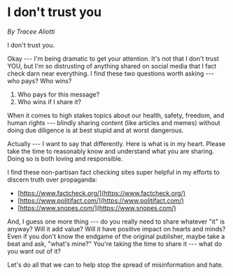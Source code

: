 # I don't trust you

_By Tracee Aliotti_

I don't trust you.

Okay --- I'm being dramatic to get your attention. It's not that I don't trust YOU, but I'm so distrusting of anything shared on social media that I fact check darn near everything. I find these two questions worth asking --- who pays? Who wins?

1. Who pays for this message?
2. Who wins if I share it?

When it comes to high stakes topics about our health, safety, freedom, and human rights --- blindly sharing content (like articles and memes) without doing due diligence is at best stupid and at worst dangerous.

Actually --- I want to say that differently. Here is what is in my heart. Please take the time to reasonably know and understand what you are sharing. Doing so is both loving and responsible.

I find these non-partisan fact checking sites super helpful in my efforts to discern truth over propaganda:

- [https://www.factcheck.org/](https://www.factcheck.org/)
- [https://www.politifact.com/](https://www.politifact.com/)
- [https://www.snopes.com/](https://www.snopes.com/)

And, I guess one more thing --- do you really need to share whatever "it" is anyway? Will it add value? Will it have positive impact on hearts and minds? Even if you don't know the endgame of the original publisher, maybe take a beat and ask, "what's mine?" You're taking the time to share it --- what do you want out of it?

Let's do all that we can to help stop the spread of misinformation and hate.

